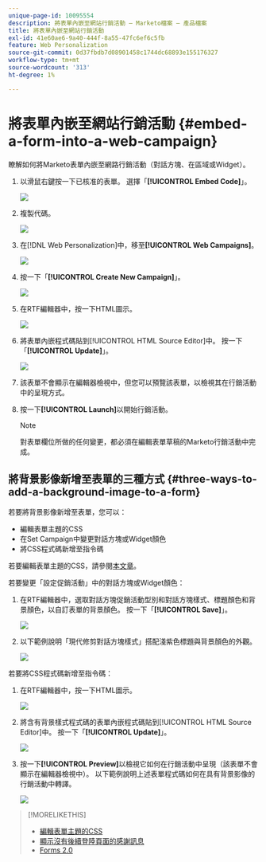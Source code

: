 ```yaml
---
unique-page-id: 10095554
description: 將表單內嵌至網站行銷活動 — Marketo檔案 — 產品檔案
title: 將表單內嵌至網站行銷活動
exl-id: 41e60ae6-9a40-444f-8a55-47fc6ef6c5fb
feature: Web Personalization
source-git-commit: 0d37fbdb7d08901458c1744dc68893e155176327
workflow-type: tm+mt
source-wordcount: '313'
ht-degree: 1%

---
```


# 將表單內嵌至網站行銷活動 {#embed-a-form-into-a-web-campaign}

瞭解如何將Marketo表單內嵌至網路行銷活動（對話方塊、在區域或Widget）。

1. 以滑鼠右鍵按一下已核准的表單。 選擇「**[!UICONTROL Embed Code]**」。

   ![](assets/image2015-12-16-10-3a58-3a39.png)

1. 複製代碼。

   ![](assets/image2015-12-16-11-3a16-3a24.png)

1. 在[!DNL Web Personalization]中，移至&#x200B;**[!UICONTROL Web Campaigns]**。

   ![](assets/web-campaigns-hand-7.jpg)

1. 按一下「**[!UICONTROL Create New Campaign]**」。

   ![](assets/create-new-web-campaign-hand-1.jpg)

1. 在RTF編輯器中，按一下HTML圖示。

   ![](assets/five-1.png)

1. 將表單內嵌程式碼貼到[!UICONTROL HTML Source Editor]中。 按一下「**[!UICONTROL Update]**」。

   ![](assets/six-1.png)

1. 該表單不會顯示在編輯器檢視中，但您可以預覽該表單，以檢視其在行銷活動中的呈現方式。

1. 按一下&#x200B;**[!UICONTROL Launch]**&#x200B;以開始行銷活動。

   >[!NOTE]
   >
   >對表單欄位所做的任何變更，都必須在編輯表單草稿的Marketo行銷活動中完成。

## 將背景影像新增至表單的三種方式 {#three-ways-to-add-a-background-image-to-a-form}

若要將背景影像新增至表單，您可以：

* 編輯表單主題的CSS
* 在Set Campaign中變更對話方塊或Widget顏色
* 將CSS程式碼新增至指令碼

若要編輯表單主題的CSS，請參閱[本文章](/help/marketo/product-docs/demand-generation/forms/form-design/edit-the-css-of-a-form-theme.md)。

若要變更「設定促銷活動」中的對話方塊或Widget顏色：

1. 在RTF編輯器中，選取對話方塊促銷活動型別和對話方塊樣式、標題顏色和背景顏色，以自訂表單的背景顏色。 按一下「**[!UICONTROL Save]**」。

   ![](assets/image2015-12-29-18-3a28-3a31.png)

1. 以下範例說明「現代修剪對話方塊樣式」搭配淺紫色標題與背景顏色的外觀。

   ![](assets/image2015-12-29-18-3a27-3a31.png)

若要將CSS程式碼新增至指令碼：

1. 在RTF編輯器中，按一下HTML圖示。

   ![](assets/image2015-12-29-17-3a56-3a13.png)

1. 將含有背景樣式程式碼的表單內嵌程式碼貼到[!UICONTROL HTML Source Editor]中。 按一下「**[!UICONTROL Update]**」。

   ![](assets/image2015-12-29-18-3a1-3a15.png)

1. 按一下&#x200B;**[!UICONTROL Preview]**&#x200B;以檢視它如何在行銷活動中呈現（該表單不會顯示在編輯器檢視中）。 以下範例說明上述表單程式碼如何在具有背景影像的行銷活動中轉譯。

   ![](assets/image2015-12-29-18-3a20-3a35.png)

>[!MORELIKETHIS]
>
>* [編輯表單主題的CSS](/help/marketo/product-docs/demand-generation/forms/form-design/edit-the-css-of-a-form-theme.md)
>* [顯示沒有後續登陸頁面的感謝訊息](https://developers.marketo.com/blog/show-thank-you-message-without-a-follow-up-landing-page/)
>* [Forms 2.0](https://experienceleague.adobe.com/zh-hant/docs/marketo-developer/marketo/javascriptapi/forms-api-reference)
